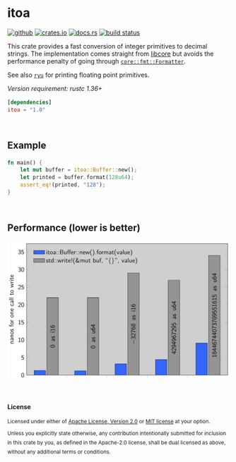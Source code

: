 # itoa

[<img alt="github" src="https://img.shields.io/badge/github-dtolnay/itoa-8da0cb?style=for-the-badge&labelColor=555555&logo=github" height="20">](https://github.com/dtolnay/itoa)
[<img alt="crates.io" src="https://img.shields.io/crates/v/itoa.svg?style=for-the-badge&color=fc8d62&logo=rust" height="20">](https://crates.io/crates/itoa)
[<img alt="docs.rs" src="https://img.shields.io/badge/docs.rs-itoa-66c2a5?style=for-the-badge&labelColor=555555&logo=docs.rs" height="20">](https://docs.rs/itoa)
[<img alt="build status" src="https://img.shields.io/github/actions/workflow/status/dtolnay/itoa/ci.yml?branch=master&style=for-the-badge" height="20">](https://github.com/dtolnay/itoa/actions?query=branch%3Amaster)

This crate provides a fast conversion of integer primitives to decimal strings.
The implementation comes straight from [libcore] but avoids the performance
penalty of going through [`core::fmt::Formatter`].

See also [`ryu`] for printing floating point primitives.

_Version requirement: rustc 1.36+_

[libcore]: https://github.com/rust-lang/rust/blob/b8214dc6c6fc20d0a660fb5700dca9ebf51ebe89/src/libcore/fmt/num.rs#L201-L254
[`core::fmt::formatter`]: https://doc.rust-lang.org/std/fmt/struct.Formatter.html
[`ryu`]: https://github.com/dtolnay/ryu

```toml
[dependencies]
itoa = "1.0"
```

<br>

## Example

```rust
fn main() {
    let mut buffer = itoa::Buffer::new();
    let printed = buffer.format(128u64);
    assert_eq!(printed, "128");
}
```

<br>

## Performance (lower is better)

![performance](https://raw.githubusercontent.com/dtolnay/itoa/master/performance.png)

<br>

#### License

<sup>
Licensed under either of <a href="LICENSE-APACHE">Apache License, Version
2.0</a> or <a href="LICENSE-MIT">MIT license</a> at your option.
</sup>

<br>

<sub>
Unless you explicitly state otherwise, any contribution intentionally submitted
for inclusion in this crate by you, as defined in the Apache-2.0 license, shall
be dual licensed as above, without any additional terms or conditions.
</sub>
